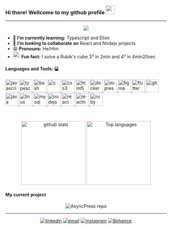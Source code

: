 ### Hi there! Wellcome to my github profile <img src="https://github.com/IncognitaDev/IncognitaDev/blob/master/icons/Hi.gif"  width="28px" height="28px"/>

---
<p align="center"> 
  <img src="https://profile-counter.glitch.me/IncognitaDev/count.svg" />
</p>


- 🌱 **I’m currently learning:** Typescript and Elixir
- 👯 **I’m looking to collaborate on** React and Nodejs projects
- 😄 **Pronouns:** He/Him
- <img src="https://github.com/IncognitaDev/IncognitaDev/blob/master/icons/rubik.png"  width="22px" height="22px"/> **Fun fact:** I solve a Rubik's cube 3³ in 2min and 4³ in 4min20sec

#### Languages and Tools: :computer:

<p align="left"> 
<a href="https://developer.mozilla.org/en-US/docs/Web/JavaScript" target="_blank"> <img src="https://devicons.github.io/devicon/devicon.git/icons/javascript/javascript-plain.svg" alt="javascript" width="40" height="40"/> </a>
<a href="https://www.typescriptlang.org/" target="_blank"> <img src="https://devicons.github.io/devicon/devicon.git/icons/typescript/typescript-plain.svg" alt="typescript" width="40" height="40"/> </a>
<a href="https://www.gnu.org/software/bash/" target="_blank"> <img src="https://www.vectorlogo.zone/logos/gnu_bash/gnu_bash-icon.svg" alt="bash" width="40" height="40"/> </a> <a href="https://www.cprogramming.com/" target="_blank"> <img src="https://devicons.github.io/devicon/devicon.git/icons/c/c-plain.svg" alt="c" width="40" height="40"/> </a> <a href="https://www.w3schools.com/css/" target="_blank"> <img src="https://devicons.github.io/devicon/devicon.git/icons/css3/css3-plain.svg" alt="css3" width="40" height="40"/> </a>
 </a> <a href="https://www.w3.org/html/" target="_blank"> <img src="https://devicons.github.io/devicon/devicon.git/icons/html5/html5-plain.svg" alt="html5" width="40" height="40"/> </a> 
<a href="https://www.docker.com/" target="_blank"> <img src="https://devicons.github.io/devicon/devicon.git/icons/docker/docker-plain-wordmark.svg" alt="docker" width="40" height="40"/> </a> <a href="https://expressjs.com" target="_blank"> <img src="https://devicons.github.io/devicon/devicon.git/icons/express/express-original.svg" alt="express" width="40" height="40"/> </a> <a href="https://www.figma.com/" target="_blank"> <img src="https://www.vectorlogo.zone/logos/figma/figma-icon.svg" alt="figma" width="40" height="40"/> </a> <a href="https://flutter.dev" target="_blank"> <img src="https://www.vectorlogo.zone/logos/flutterio/flutterio-icon.svg" alt="flutter" width="40" height="40"/> </a> <a href="https://git-scm.com/" target="_blank"> <img src="https://www.vectorlogo.zone/logos/git-scm/git-scm-icon.svg" alt="git" width="40" height="40"/> <a href="https://www.java.com" target="_blank"> <img src="https://devicons.github.io/devicon/devicon.git/icons/java/java-plain.svg" alt="java" width="40" height="40"/> </a>  <a href="https://www.linux.org/" target="_blank"> <img src="https://devicons.github.io/devicon/devicon.git/icons/linux/linux-original.svg" alt="linux" width="40" height="40"/> </a> <a href="https://www.mysql.com/" target="_blank"> <img src="https://devicons.github.io/devicon/devicon.git/icons/mysql/mysql-plain.svg" alt="mysql" width="40" height="40"/> </a> <a href="https://nodejs.org" target="_blank"> <img src="https://devicons.github.io/devicon/devicon.git/icons/nodejs/nodejs-plain.svg" alt="nodejs" width="40" height="40"/> </a> <a href="https://reactjs.org/" target="_blank"> <img src="https://devicons.github.io/devicon/devicon.git/icons/react/react-original.svg" alt="react" width="40" height="40"/> </a> <a href="https://reactnative.dev/" target="_blank"> <img src="https://reactnative.dev/img/header_logo.svg" alt="reactnative" width="40" height="40"/> </a> <a href="https://www.ruby-lang.org/en/" target="_blank"> <img src="https://devicons.github.io/devicon/devicon.git/icons/ruby/ruby-plain.svg" alt="ruby" width="40" height="40"/> </a>   </p> <br/>

<p align=center> 
  <img height="200em"  src="https://github-readme-stats.vercel.app/api?username=IncognitaDev&theme=radical&hide_border=true" alt="github stats"/>
  <img height="200em"  src="https://github-readme-stats.vercel.app/api/top-langs/?username=IncognitaDev&theme=radical&layout=compact&langs_count=8" alt="Top languages"/>
</p> 
</p> 

#### My current project

<p align=center>
  <img src="https://github-readme-stats.vercel.app/api/pin/?username=AndreM-Gomes&repo=async-press&title_color=2f80ed&theme=radical" alt="AsyncPress repo" ><br>
</p>


---

<p align=center> 
  <a href="https://www.linkedin.com/in/luisvssousa/"><img src="https://github.com/IncognitaDev/IncognitaDev/blob/master/icons/linkedin.png" alt="linkedin"/></a>
  <a href="mailto:lv-ss@hotmail.com"><img src="https://github.com/IncognitaDev/IncognitaDev/blob/master/icons/email.png" alt="email"/></a>
  <a href="https://www.instagram.com/lu_vss/"><img src="https://github.com/IncognitaDev/IncognitaDev/blob/master/icons/Instagram.png" alt="instagram"/></a>
  <a href="https://www.behance.net/IncognitaArt"><img src="https://github.com/IncognitaDev/IncognitaDev/blob/master/icons/Behance.png" alt="Behance"/></a>
</p>
